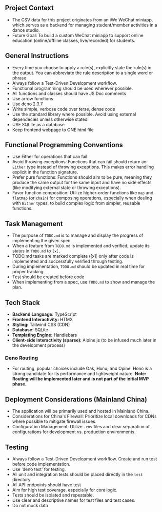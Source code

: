 ## Project Context
- The CSV data for this project originates from an iWo WeChat miniapp, which serves as a backend for managing student/member activities in a dance studio.
- Future Goal: To build a custom WeChat miniapp to support online education (online/offline classes, live/recorded) for students.

## General Instructions
- Every time you choose to apply a rule(s), explicitly state the rule(s) in the output. You can abbreviate the 
  rule description to a single word or phrase
- Always follow a Test-Driven Development workflow.
- Functional programming should be used wherever possible.
- All functions and classes should have JS Doc comments
- Use arrow functions
- Use deno 2.3.7
- Write simple, verbose code over terse, dense code
- Use the standard library where possible. Avoid using external dependecies unless otherwise stated
- USE SQLite as a database
- Keep frontend webpage to ONE html file

## Functional Programming Conventions
- Use Either for operations that can fail
- Avoid throwing exceptions: Functions that can fail should return an `Either` type instead of throwing exceptions. This makes error handling explicit in the function signature.
- Prefer pure functions: Functions should aim to be pure, meaning they produce the same output for the same input and have no side effects (like modifying external state or throwing exceptions).
- Favor function composition: Utilize higher-order functions like `map` and `flatMap` (or `chain`) for composing operations, especially when dealing with `Either` types, to build complex logic from simpler, reusable functions.

## Task Management
- The purpose of `TODO.md` is to manage and display the progress of implementing the given spec.
- When a feature from `TODO.md` is implemented and verified, update its status in `TODO.md` to `[x]`.
- TODO.md tasks are marked complete ([x]) only after code is implemented and successfully verified through testing.
- During implementation, `TODO.md` should be updated in real time for proper tracking
- Test should be created before code
- When implementing from a spec, use `TODO.md` to show and manage the plan.

## Tech Stack
- **Backend Language:** TypeScript
- **Frontend Interactivity:** HTMX
- **Styling:** Tailwind CSS (CDN)
- **Database:** SQLite
- **Templating Engine:** Handlebars
- **Client-side Interactivity (sparse):** Alpine.js (to be infused much later in the development process)

### Deno Routing
- For routing, popular choices include Oak, Hono, and Opine. Hono is a strong candidate for its performance and lightweight nature. **Note: Routing will be implemented later and is not part of the initial MVP phase.**

## Deployment Considerations (Mainland China)
- The application will be primarily used and hosted in Mainland China.
- Considerations for China's Firewall: Prioritize local downloads for CDNs where possible to mitigate firewall issues.
- Configuration Management: Utilize `.env` files and clear separation of configurations for development vs. production environments.

## Testing
- Always follow a Test-Driven Development workflow. Create and run test before code implementation.
- Use 'deno test' for testing.
- All unit and integration tests should be placed directly in the `test` directory.
- All API endpoints should have test
- Aim for high test coverage, especially for core logic.
- Tests should be isolated and repeatable.
- Use clear and descriptive names for test files and test cases.
- Do not mock data